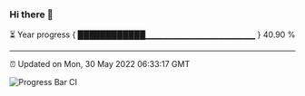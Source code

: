### Hi there 👋

⏳ Year progress { ████████████▁▁▁▁▁▁▁▁▁▁▁▁▁▁▁▁▁▁ } 40.90 %

---

⏰ Updated on Mon, 30 May 2022 06:33:17 GMT

![Progress Bar CI](https://github.com/ZhaoGui/ZhaoGui/workflows/Progress%20Bar%20CI/badge.svg)
